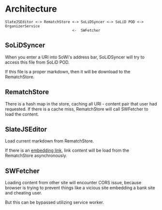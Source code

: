 # Architecture

```diagram
SlateJSEditor <-> RematchStore <-> SoLiDSyncer <-> SoLiD POD <-> OrganizerService
                               <-  SWFetcher
```

## SoLiDSyncer

When you enter a URI into SoWi's address bar, SoLiDSyncer will try to access this file from SoLiD POD.

If this file is a proper markdown, then it will be download to the RematchStore.

## RematchStore

There is a hash map in the store, caching all URI - content pair that user had requested. If there is a cache miss, RematchStore will call SWFetcher to load the content.

## SlateJSEditor

Load current markdown from RematchStore.

If there is an [embedding link](../README.md#Embedding), link content will be load from the RematchStore asynchronously.

## SWFetcher

Loading content from other site will encounter CORS issue, because browser is trying to prevent things like a vicious site embedding a bank site and cheating user.

But this can be bypassed utilizing service worker.
